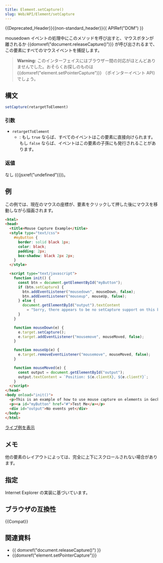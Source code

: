 ```yaml
---
title: Element.setCapture()
slug: Web/API/Element/setCapture
---
```

{{Deprecated_Header}}{{non-standard_header}}{{ APIRef("DOM") }}

mousedown イベントの処理中にこのメソッドを呼び出すと、マウスボタンが離されるか {{domxref("document.releaseCapture()")}} が呼び出されるまで、この要素にすべてのマウスイベントを捕捉します。

> **Warning:** このインターフェイスにはブラウザー間の対応がほとんどありませんでした。おそらくお探しのものは {{domxref("element.setPointerCapture")}}  （ポインターイベント API）でしょう。

## 構文

```js
setCapture(retargetToElement)
```

### 引数

- `retargetToElement`
  - : もし `true` ならば、すべてのイベントはこの要素に直接向けられます。もし `false` ならば、イベントはこの要素の子孫にも発行されることがあります。

### 返値

なし ({{jsxref("undefined")}})。

## 例

この例では、現在のマウスの座標が、要素をクリックして押した後にマウスを移動しながら描画されます。

```html
<html>
<head>
  <title>Mouse Capture Example</title>
  <style type="text/css">
    #myButton {
      border: solid black 1px;
      color: black;
      padding: 2px;
      box-shadow: black 2px 2px;
    }
  </style>

  <script type="text/javascript">
    function init() {
      const btn = document.getElementById("myButton");
      if (btn.setCapture) {
        btn.addEventListener("mousedown", mouseDown, false);
        btn.addEventListener("mouseup", mouseUp, false);
      } else {
        document.getElementById("output").textContent
          = "Sorry, there appears to be no setCapture support on this browser";
      }
    }

    function mouseDown(e) {
      e.target.setCapture();
      e.target.addEventListener("mousemove", mouseMoved, false);
    }

    function mouseUp(e) {
      e.target.removeEventListener("mousemove", mouseMoved, false);
    }

    function mouseMoved(e) {
      const output = document.getElementById("output");
      output.textContent = `Position: ${e.clientX}, ${e.clientY}`;
    }
  </script>
</head>
<body onload="init()">
  <p>This is an example of how to use mouse capture on elements in Gecko 2.0.</p>
  <p><a id="myButton" href="#">Test Me</a></p>
  <div id="output">No events yet</div>
</body>
</html>
```

[ライブ例を表示](https://media.prod.mdn.mozit.cloud/samples/domref/mousecapture.html)

## メモ

他の要素のレイアウトによっては、完全に上下にスクロールされない場合があります。

## 指定

Internet Explorer の実装に基づいています。

## ブラウザの互換性

{{Compat}}

## 関連資料

- {{ domxref("document.releaseCapture()") }}
- {{domxref("element.setPointerCapture")}}
